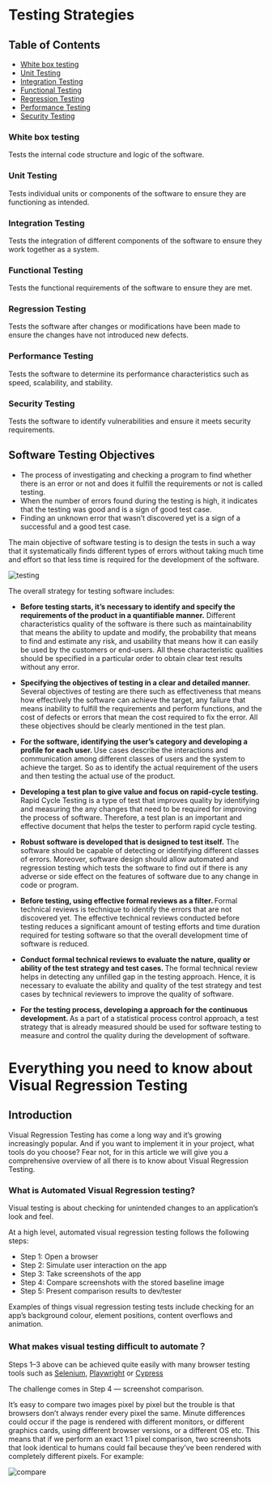 # Testing Strategies

## Table of Contents

- [White box testing](#white-box-testing)
- [Unit Testing](#unit-testing)
- [Integration Testing](#integration-testing)
- [Functional Testing](#functional-testing)
- [Regression Testing](#regression-testing)
- [Performance Testing](#performanceptesting)
- [Security Testing](#security-testing)

### White box testing

Tests the internal code structure and logic of the software.

### Unit Testing

Tests individual units or components of the software to ensure they are functioning as intended.

### Integration Testing

Tests the integration of different components of the software to ensure they work together as a system.

### Functional Testing

Tests the functional requirements of the software to ensure they are met.

### Regression Testing

Tests the software after changes or modifications have been made to ensure the changes have not introduced new defects.

### Performance Testing

Tests the software to determine its performance characteristics such as speed, scalability, and stability.

### Security Testing

Tests the software to identify vulnerabilities and ensure it meets security requirements.

## Software Testing Objectives

- The process of investigating and checking a program to find whether there is an error or not and does it fulfill the requirements or not is called testing.
- When the number of errors found during the testing is high, it indicates that the testing was good and is a sign of good test case.
- Finding an unknown error that wasn’t discovered yet is a sign of a successful and a good test case.

The main objective of software testing is to design the tests in such a way that it systematically finds different types of errors without taking much time and effort so that less time is required for the development of the software.

![testing](https://media.geeksforgeeks.org/wp-content/uploads/20200605230034/Untitled226-1.png)

The overall strategy for testing software includes:

- <b>Before testing starts, it’s necessary to identify and specify the requirements of the product in a quantifiable manner.</b> Different characteristics quality of the software is there such as maintainability that means the ability to update and modify, the probability that means to find and estimate any risk, and usability that means how it can easily be used by the customers or end-users. All these characteristic qualities should be specified in a particular order to obtain clear test results without any error.

- <b>Specifying the objectives of testing in a clear and detailed manner. </b> Several objectives of testing are there such as effectiveness that means how effectively the software can achieve the target, any failure that means inability to fulfill the requirements and perform functions, and the cost of defects or errors that mean the cost required to fix the error. All these objectives should be clearly mentioned in the test plan.

- <b>For the software, identifying the user’s category and developing a profile for each user. </b>Use cases describe the interactions and communication among different classes of users and the system to achieve the target. So as to identify the actual requirement of the users and then testing the actual use of the product.

- <b>Developing a test plan to give value and focus on rapid-cycle testing. </b>Rapid Cycle Testing is a type of test that improves quality by identifying and measuring the any changes that need to be required for improving the process of software. Therefore, a test plan is an important and effective document that helps the tester to perform rapid cycle testing.

- <b>Robust software is developed that is designed to test itself.</b> The software should be capable of detecting or identifying different classes of errors. Moreover, software design should allow automated and regression testing which tests the software to find out if there is any adverse or side effect on the features of software due to any change in code or program.

- <b>Before testing, using effective formal reviews as a filter. </b> Formal technical reviews is technique to identify the errors that are not discovered yet. The effective technical reviews conducted before testing reduces a significant amount of testing efforts and time duration required for testing software so that the overall development time of software is reduced.

- <b>Conduct formal technical reviews to evaluate the nature, quality or ability of the test strategy and test cases. </b> The formal technical review helps in detecting any unfilled gap in the testing approach. Hence, it is necessary to evaluate the ability and quality of the test strategy and test cases by technical reviewers to improve the quality of software.

- <b>For the testing process, developing a approach for the continuous development. </b> As a part of a statistical process control approach, a test strategy that is already measured should be used for software testing to measure and control the quality during the development of software.

# Everything you need to know about Visual Regression Testing

## Introduction

Visual Regression Testing has come a long way and it’s growing increasingly popular. And if you want to implement it in your project, what tools do you choose? Fear not, for in this article we will give you a comprehensive overview of all there is to know about Visual Regression Testing.

### What is Automated Visual Regression testing?

Visual testing is about checking for unintended changes to an application’s look and feel.

At a high level, automated visual regression testing follows the following steps:

- Step 1: Open a browser
- Step 2: Simulate user interaction on the app
- Step 3: Take screenshots of the app
- Step 4: Compare screenshots with the stored baseline image
- Step 5: Present comparison results to dev/tester

Examples of things visual regression testing tests include checking for an app’s background colour, element positions, content overflows and animation.

### What makes visual testing difficult to automate？

Steps 1–3 above can be achieved quite easily with many browser testing tools such as [Selenium](https://www.selenium.dev/), [Playwright](https://playwright.dev/) or [Cypress](https://www.cypress.io/)

The challenge comes in Step 4 — screenshot comparison.

It’s easy to compare two images pixel by pixel but the trouble is that browsers don’t always render every pixel the same. Minute differences could occur if the page is rendered with different monitors, or different graphics cards, using different browser versions, or a different OS etc. This means that if we perform an exact 1:1 pixel comparison, two screenshots that look identical to humans could fail because they’ve been rendered with completely different pixels. For example:

![compare](https://miro.medium.com/v2/resize:fit:1294/format:webp/1*FSSY6R17ViANsdcar7pZEA.png)
